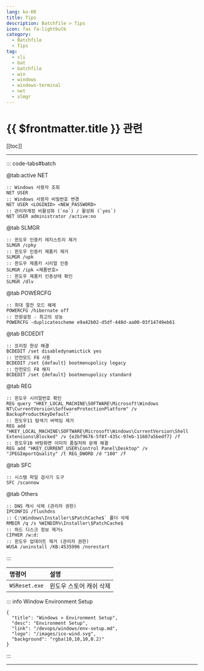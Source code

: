 ```yaml
---
lang: ko-KR
title: Tips
description: Batchfile > Tips
icon: fas fa-lightbulb
category:
  - Batchfile 
  - Tips
tag: 
  - cli
  - bat
  - batchfile
  - win
  - windows
  - windows-terminal
  - net
  - slmgr
---
```


# {{ $frontmatter.title }} 관련

[[toc]]

---

::: code-tabs#batch

@tab:active NET

```batch
:: Windows 사용자 조회
NET USER
:: Windows 사용자 비밀번호 변경
NET USER <LOGINID> <NEW_PASSWORD>
:: 관리자계정 비활성화 (`no`) / 활성화 (`yes`)
NET USER administrator /active:no
```

@tab SLMGR

```batch
:: 윈도우 인증키 레지스트리 제거
SLMGR /cpky
:: 윈도우 인증키 제품키 제거
SLMGR /upk
:: 윈도우 제품키 시리얼 인증
SLMGR /ipk <제품번호>
:: 윈도우 제품키 인증상태 확인
SLMGR /dlv
```

@tab POWERCFG

```batch
:: 최대 절전 모드 해제
POWERCFG /hibernate off
:: 전원설정 - 최고의 성능
POWERCFG -duplicatescheme e9a42b02-d5df-448d-aa00-03f14749eb61
```

@tab BCDEDIT

```batch
:: 프리징 현상 해결
BCDEDIT /set disabledynamictick yes
:: 안전모드 F8 사용
BCDEDIT /set {default} bootmenupolicy legacy
:: 안전모드 F8 해지
BCDEDIT /set {default} bootmenupolicy standard
```

@tab REG

```batch
:: 윈도우 시리얼번호 확인
REG query "HKEY_LOCAL_MACHINE\SOFTWARE\Microsoft\Windows NT\CurrentVersion\SoftwareProtectionPlatform" /v BackupProductKeyDefault`
:: 윈도우11 탐색기 버벅임 제거 
REG add "HKEY_LOCAL_MACHINE\SOFTWARE\Microsoft\Windows\CurrentVersion\Shell Extensions\Blocked" /v {e2bf9676-5f8f-435c-97eb-11607a5bedf7} /f
:: 윈도우10 바탕화면 이미지 품질저하 문제 해결
REG add "HKEY_CURRENT_USER\Control Panel\Desktop" /v "JPEGImportQuality" /t REG_DWORD /d "100" /f
```

@tab SFC

```batch
:: 시스템 파일 검사기 도구
SFC /scannow
```

@tab Others

```batch
:: DNS 캐시 삭제 (관리자 권한)
IPCONFIG /flushdns
:: C:\Windows\Installer\$PatchCache$` 폴더 삭제
RMDIR /q /s %WINDIR%\Installer\$PatchCache$
:: 하드 디스크 정보 제거s
CIPHER /w:d:
:: 윈도우 업데이트 제거 (관리자 권한)
WUSA /uninstall /KB:4535996 /norestart
```

:::

| 명령어 | 설명 |
| :--- | :--- |
| `WSReset.exe` | 윈도우 스토어 캐쉬 삭제 |

::: info Window Environment Setup

```component VPCard
{
  "title": "Windows > Environment Setup",
  "desc": "Environment Setup",
  "link": "/devops/windows/env-setup.md",
  "logo": "/images/ico-wind.svg",
  "background": "rgba(10,10,10,0.2)"
}
```

:::

---

<TagLinks />